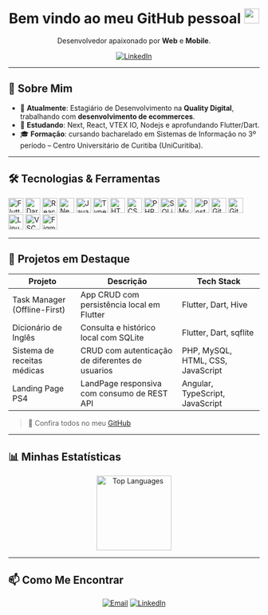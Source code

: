<div align="center">
  <h1>Bem vindo ao meu GitHub pessoal <img src="https://media.giphy.com/media/hvRJCLFzcasrR4ia7z/giphy.gif" width="30px"/></h1>
  <p>Desenvolvedor apaixonado por <strong>Web</strong> e <strong>Mobile</strong>.</p>
  <!-- Badges de perfil -->
  <a href="https://www.linkedin.com/in/nicolasvitorino/">
    <img src="https://img.shields.io/badge/LinkedIn-0077B5?style=for-the-badge&logo=linkedin&logoColor=white" alt="LinkedIn"/>
  </a>
</div>

---

## 🚀 Sobre Mim
- 🔭 **Atualmente**: Estagiário de Desenvolvimento na **Quality Digital**, trabalhando com **desenvolvimento de ecommerces**.
- 🌱 **Estudando**: Next, React, VTEX IO, Nodejs e aprofundando Flutter/Dart.
- 🎓 **Formação**: cursando bacharelado em Sistemas de Informação no 3º período – Centro Universitário de Curitiba (UniCuritiba).

---

## 🛠 Tecnologias & Ferramentas

<div align="left">
  <!-- Linguagens / Frameworks -->
  <img src="https://cdn.jsdelivr.net/gh/devicons/devicon/icons/flutter/flutter-original.svg" height="30" alt="Flutter"/>
  <img src="https://cdn.jsdelivr.net/gh/devicons/devicon/icons/dart/dart-original.svg" height="30" alt="Dart"/>
  <img src="https://cdn.jsdelivr.net/gh/devicons/devicon/icons/react/react-original.svg" height="30" alt="React"/>
  <img src="https://raw.githubusercontent.com/marwin1991/profile-technology-icons/refs/heads/main/icons/next_js.png" height="30" width="30" alt="Next.js"/>
  <img src="https://cdn.jsdelivr.net/gh/devicons/devicon/icons/javascript/javascript-original.svg" height="30" alt="JavaScript"/>
  <img src="https://cdn.jsdelivr.net/gh/devicons/devicon/icons/typescript/typescript-original.svg" height="30" alt="TypeScript"/>
  <img src="https://cdn.jsdelivr.net/gh/devicons/devicon/icons/html5/html5-original.svg" height="30" alt="HTML5"/>
  <img src="https://cdn.jsdelivr.net/gh/devicons/devicon/icons/css3/css3-original.svg" height="30" alt="CSS3"/>
  <img src="https://cdn.jsdelivr.net/gh/devicons/devicon/icons/php/php-original.svg" height="30" alt="PHP"/>
  <img src="https://cdn.jsdelivr.net/gh/devicons/devicon/icons/sqlite/sqlite-original.svg" height="30" alt="SQLite"/>
  <img src="https://cdn.jsdelivr.net/gh/devicons/devicon/icons/mysql/mysql-original.svg" height="30" alt="MySQL"/>
  <img src="https://cdn.jsdelivr.net/gh/devicons/devicon/icons/postgresql/postgresql-original.svg" height="30" alt="PostgreSQL"/>
  <!-- Ferramentas -->
  <img src="https://cdn.jsdelivr.net/gh/devicons/devicon/icons/git/git-original.svg" height="30" alt="Git"/>
  <img src="https://cdn.jsdelivr.net/gh/devicons/devicon/icons/github/github-original.svg" height="30" alt="GitHub"/>
  <img src="https://cdn.jsdelivr.net/gh/devicons/devicon/icons/linux/linux-original.svg" height="30" alt="Linux"/>
  <img src="https://cdn.jsdelivr.net/gh/devicons/devicon/icons/vscode/vscode-original.svg" height="30" alt="VSCode"/>
  <img src="https://cdn.jsdelivr.net/gh/devicons/devicon/icons/figma/figma-original.svg" height="30" alt="Figma"/>
</div>

---

## 💼 Projetos em Destaque

| Projeto                             | Descrição                                         | Tech Stack                       |
| ----------------------------------- | ------------------------------------------------- | -------------------------------- |
| Task Manager (Offline-First)        | App CRUD com persistência local em Flutter        | Flutter, Dart, Hive              |
| Dicionário de Inglês                | Consulta e histórico local com SQLite             | Flutter, Dart, sqflite           |
| Sistema de receitas médicas         | CRUD com autenticação de diferentes de usuarios   | PHP, MySQL, HTML, CSS, JavaScript|
| Landing Page PS4                    | LandPage responsiva com consumo de REST API       | Angular, TypeScript, JavaScript  |

> 🔗 Confira todos no meu [GitHub](https://github.com/nicolasvitorino?tab=repositories)

---

## 📊 Minhas Estatísticas

<div align="center">
  <img src="https://github-readme-stats.vercel.app/api/top-langs/?username=nicolasvitorino&layout=compact&langs_count=6&theme=shades-of-purple&hide_border=true" height="150" alt="Top Languages"/>
</div>

---

## 📫 Como Me Encontrar

<div align="center">
  <a href="mailto:nicolasvvitorino@gmail.com"><img src="https://img.shields.io/badge/Email-D14836?style=for-the-badge&logo=gmail&logoColor=white" alt="Email"/></a>
  <a href="https://www.linkedin.com/in/nicolasvitorino/"><img src="https://img.shields.io/badge/LinkedIn-0077B5?style=for-the-badge&logo=linkedin&logoColor=white" alt="LinkedIn"/></a>
</div>
